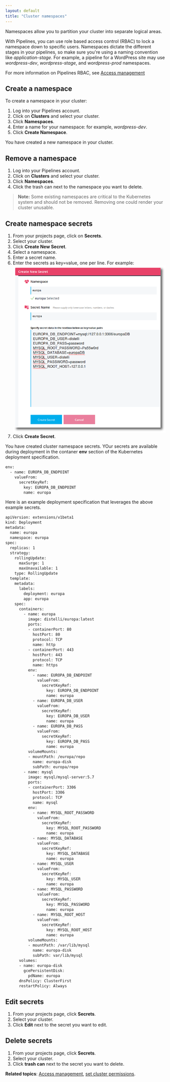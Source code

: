 ```yaml
---
layout: default
title: "Cluster namespaces"
--- 
```


Namespaces allow you to partition your cluster into separate logical areas.

With Pipelines, you can use role based access control (RBAC) to lock a namespace down to specific users. Namespaces dictate the different stages in your pipelines, so make sure you're using a naming convention like *application-stage*. For example, a pipeline for a WordPress site may use *wordpress-dev*, *wordpress-stage*, and *wordpress-prod* namespaces.    

For more information on Pipelines RBAC, see [Access management](./group.html)

## Create a namespace

To create a namespace in your cluster:

1. Log into your Pipelines account. 
1. Click on **Clusters** and select your cluster.
1. Click **Namespaces**.
1. Enter a name for your namespace: for example, *wordpress-dev*.
1. Click **Create Namespace**.

You have created a new namespace in your cluster.

## Remove a namespace

1. Log into your Pipelines account. 
1. Click on **Clusters** and select your cluster.
1. Click **Namespaces**.
1. Click the trash can next to the namespace you want to delete.

> **Note:** Some existing namespaces are critical to the Kubernetes system and should not be removed. Removing one could render your cluster unusable.

## Create namespace secrets

1. From your projects page, click on **Secrets**.
1. Select your cluster.
1. Click **Create New Secret**.
1. Select a namespace.
1. Enter a secret name.
1. Enter the secrets as key=value, one per line. For example:
   <img src="images/europak8s-create-new-secrets-europa.png" alt="Create new Secrets">
1. Click **Create Secret**.

You have created cluster namespace secrets. YOur secrets are available during deployment in the contaner **env** section of the Kubernetes deployment specification.

~~~
env:
  - name: EUROPA_DB_ENDPOINT
    valueFrom:
      secretKeyRef:
        key: EUROPA_DB_ENDPOINT
        name: europa
~~~

Here is an example deployment specification that leverages the above example secrets.

~~~
apiVersion: extensions/v1beta1
kind: Deployment
metadata:
  name: europa
  namespace: europa
spec:
  replicas: 1
  strategy:
    rollingUpdate:
      maxSurge: 1
      maxUnavailable: 1
    type: RollingUpdate
  template:
    metadata:
      labels:
        deployment: europa
        app: europa
    spec:
      containers:
        - name: europa
          image: distelli/europa:latest
          ports:
          - containerPort: 80
            hostPort: 80
            protocol: TCP
            name: http
          - containerPort: 443
            hostPort: 443
            protocol: TCP
            name: https
          env:
            - name: EUROPA_DB_ENDPOINT
              valueFrom:
                secretKeyRef:
                  key: EUROPA_DB_ENDPOINT
                  name: europa
            - name: EUROPA_DB_USER
              valueFrom:
                secretKeyRef:
                  key: EUROPA_DB_USER
                  name: europa
            - name: EUROPA_DB_PASS
              valueFrom:
                secretKeyRef:
                  key: EUROPA_DB_PASS
                  name: europa
          volumeMounts:
          - mountPath: /europa/repo
            name: europa-disk
            subPath: europa/repo
        - name: mysql
          image: mysql/mysql-server:5.7
          ports:
          - containerPort: 3306
            hostPort: 3306
            protocol: TCP
            name: mysql
          env:
            - name: MYSQL_ROOT_PASSWORD
              valueFrom:
                secretKeyRef:
                  key: MYSQL_ROOT_PASSWORD
                  name: europa
            - name: MYSQL_DATABASE
              valueFrom:
                secretKeyRef:
                  key: MYSQL_DATABASE
                  name: europa
            - name: MYSQL_USER
              valueFrom:
                secretKeyRef:
                  key: MYSQL_USER
                  name: europa
            - name: MYSQL_PASSWORD
              valueFrom:
                secretKeyRef:
                  key: MYSQL_PASSWORD
                  name: europa
            - name: MYSQL_ROOT_HOST
              valueFrom:
                secretKeyRef:
                  key: MYSQL_ROOT_HOST
                  name: europa
          volumeMounts:
          - mountPath: /var/lib/mysql
            name: europa-disk
            subPath: var/lib/mysql
      volumes:
      - name: europa-disk
        gcePersistentDisk:
          pdName: europa
      dnsPolicy: ClusterFirst
      restartPolicy: Always
~~~

## Edit secrets

1. From your projects page, click **Secrets**.
1. Select your cluster.
1. Click **Edit** next to the secret you want to edit.


## Delete secrets

1. From your projects page, click **Secrets**.
1. Select your cluster.
1. Click **trash can** next to the secret you want to delete.

**Related topics**: [Access management](./group.html), [set cluster permissions](./cluster-set-permissions.html).